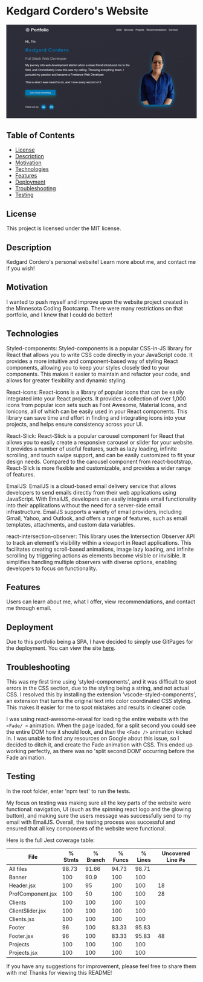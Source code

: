 # Kedgard Cordero's Website

![Screenshot](./src/components/Banner/assets/WebsiteScreenShot.png)

## Table of Contents
- [License](#license)
- [Description](#description)
- [Motivation](#motivation)
- [Technologies](#technologies)
- [Features](#features)
- [Deployment](#Deployment)
- [Troubleshooting](#troubleshooting)
- [Testing](#testing)

## License
This project is licensed under the MIT license.

## Description
Kedgard Cordero's personal website! Learn more about me, and contact me if you wish!

## Motivation
I wanted to push myself and improve upon the website project created in the Minnesota Coding Bootcamp. There were many restrictions on that portfolio, and I knew that I could do better! 

## Technologies
Styled-components:
Styled-components is a popular CSS-in-JS library for React that allows you to write CSS code directly in your JavaScript code. It provides a more intuitive and component-based way of styling React components, allowing you to keep your styles closely tied to your components. This makes it easier to maintain and refactor your code, and allows for greater flexibility and dynamic styling.

React-icons:
React-icons is a library of popular icons that can be easily integrated into your React projects. It provides a collection of over 1,000 icons from popular icon sets such as Font Awesome, Material Icons, and Ionicons, all of which can be easily used in your React components. This library can save time and effort in finding and integrating icons into your projects, and helps ensure consistency across your UI.

React-Slick:
React-Slick is a popular carousel component for React that allows you to easily create a responsive carousel or slider for your website. It provides a number of useful features, such as lazy loading, infinite scrolling, and touch swipe support, and can be easily customized to fit your design needs. Compared to the carousel component from react-bootstrap, React-Slick is more flexible and customizable, and provides a wider range of features.

EmailJS:
EmailJS is a cloud-based email delivery service that allows developers to send emails directly from their web applications using JavaScript. With EmailJS, developers can easily integrate email functionality into their applications without the need for a server-side email infrastructure. EmailJS supports a variety of email providers, including Gmail, Yahoo, and Outlook, and offers a range of features, such as email templates, attachments, and custom data variables.

react-intersection-observer:
This library uses the Intersection Observer API to track an element's visibility within a viewport in React applications. This facilitates creating scroll-based animations, image lazy loading, and infinite scrolling by triggering actions as elements become visible or invisible. It simplifies handling multiple observers with diverse options, enabling developers to focus on functionality.

## Features
Users can learn about me, what I offer, view recommendations, and contact me through email. 

## Deployment
Due to this portfolio being a SPA, I have decided to simply use GitPages for the deployment. You can view the site [here](https://kenny4297.github.io/Website/).

## Troubleshooting
This was my first time using 'styled-components', and it was difficult to spot errors in the CSS section, due to the styling being a string, and not actual CSS. I resolved this by installing the extension 'vscode-styled-components', an extension that turns the original text into color coordinated CSS styling. This makes it easier for me to spot mistakes and results in cleaner code.

I was using react-awesome-reveal for loading the entire website with the `<Fade/ >` animation. When the page loaded, for a split second you could see the entire DOM how it should look, and *then* the `<Fade />` animation kicked in. I was unable to find any resources on Google about this issue, so I decided to ditch it, and create the Fade animation with CSS. This ended up working perfectly, as there was no 'split second DOM' occurring before the Fade animation.

## Testing
In the root folder, enter 'npm test' to run the tests.

My focus on testing was making sure all the key parts of the website were functional: navigation, UI (such as the spinning react logo and the glowing button), and making sure the users message was successfully send to my email with EmailJS. Overall, the testing process was successful and ensured that all key components of the website were functional.

Here is the full Jest coverage table:

File                | % Stmts | % Branch | % Funcs | % Lines | Uncovered Line #s 
--------------------|---------|----------|---------|---------|-------------------
All files           |   98.73 |    91.66 |   94.73 |   98.71 |                   
 Banner             |     100 |     90.9 |     100 |     100 |                   
  Header.jsx        |     100 |       95 |     100 |     100 | 18                
  ProfComponent.jsx |     100 |       50 |     100 |     100 | 28                
 Clients            |     100 |      100 |     100 |     100 |                   
  ClientSlider.jsx  |     100 |      100 |     100 |     100 |                   
  Clients.jsx       |     100 |      100 |     100 |     100 |                   
 Footer             |      96 |      100 |   83.33 |   95.83 |                   
  Footer.jsx        |      96 |      100 |   83.33 |   95.83 | 48                
 Projects           |     100 |      100 |     100 |     100 |                   
  Projects.jsx      |     100 |      100 |     100 |     100 |                   


If you have any suggestions for improvement, please feel free to share them with me! Thanks for viewing this README!

